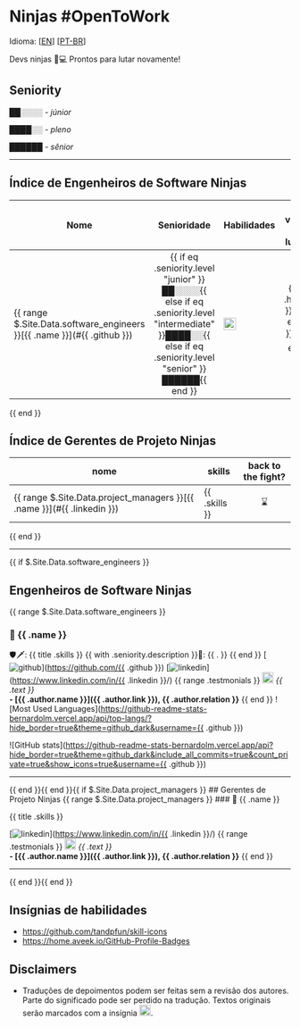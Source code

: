 # Ninjas #OpenToWork

Idioma: [[EN](./README.us-en.md)] [[PT-BR](/README.md)]

Devs ninjas 🥷💻 Prontos para lutar novamente!

## Seniority

██░░░░ - _júnior_

████░░ - _pleno_

██████ - _sênior_

<hr />

## Índice de Engenheiros de Software Ninjas

<!--
Você pode usar nas habilidades:

mobile:
androidstudio
firebase
flutter
java
kotlin
swift
webflow
webpack

web:
angular
aws
bash
bootstrap
c
cmake
coffeescript
cpp
cs
css
deno
django
docker
dotnet
electron
elixir
flask
go
graphql
jquery
js
lua
md
mongodb
mysql
nestjs
nginx
nodejs
php
postgres
prometheus
python
rabbitmq
rails
react
redis
ruby
rust
scala
spring
sqlite
symfony
typescript
vue
wordpress

-->

Nome | Senioridade | Habilidades | De volta à luta?
-- | :--: | -- | :--:
{{ range $.Site.Data.software_engineers }}[{{ .name }}](#{{ .github }}) | {{ if eq .seniority.level "junior" }}██░░░░{{ else if eq .seniority.level "intermediate" }}████░░{{ else if eq .seniority.level "senior" }}██████{{ end }} | <img height="22" src="https://skillicons.dev/icons?theme=dark&i={{ .skill_badges }}" /> | {{ if .hired }}✅{{ else }}⌛{{ end }}
{{ end }}

## Índice de Gerentes de Projeto Ninjas

nome | skills | back to the fight?
--- | --- | :--:
{{ range $.Site.Data.project_managers }}[{{ .name }}](#{{ .linkedin }}) | {{ .skills }} | ⌛
{{ end }}

<hr />
{{ if $.Site.Data.software_engineers }}

## Engenheiros de Software Ninjas

{{ range $.Site.Data.software_engineers }}
### 🥷 {{ .name }} <a id="{{ .github }}"></a>

🛡️🗡️: {{ title .skills }}
{{ with .seniority.description }}📜: {{ . }}
{{ end }}
[![github](https://img.shields.io/badge/GitHub-181717.svg?style=for-the-badge&logo=GitHub&logoColor=white)](https://github.com/{{ .github }})
[![linkedin](https://img.shields.io/badge/LinkedIn-0A66C2.svg?style=for-the-badge&logo=LinkedIn&logoColor=white)](https://www.linkedin.com/in/{{ .linkedin }}/)
{{ range .testmonials }}
<img width="20em" height="20em" src="https://upload.wikimedia.org/wikipedia/commons/0/00/Icon-badge.svg" /> _{{ .text }}_\
**- [{{ .author.name }}]({{ .author.link }}), {{ .author.relation }}**
{{ end }}
![Most Used Languages](https://github-readme-stats-bernardolm.vercel.app/api/top-langs/?hide_border=true&theme=github_dark&username={{ .github }})

![GitHub stats](https://github-readme-stats-bernardolm.vercel.app/api?hide_border=true&theme=github_dark&include_all_commits=true&count_private=true&show_icons=true&username={{ .github }})
<hr />
{{ end }}{{ end }}{{ if $.Site.Data.project_managers }}
## Gerentes de Projeto Ninjas
{{ range $.Site.Data.project_managers }}
### 🥷 {{ .name }} <a id="{{ .linkedin }}"></a>

{{ title .skills }}

[![linkedin](https://img.shields.io/badge/LinkedIn-0A66C2.svg?style=for-the-badge&logo=LinkedIn&logoColor=white)](https://www.linkedin.com/in/{{ .linkedin }}/)
{{ range .testmonials }}
<img width="20em" height="20em" src="https://upload.wikimedia.org/wikipedia/commons/0/00/Icon-badge.svg" /> _{{ .text }}_\
**- [{{ .author.name }}]({{ .author.link }}), {{ .author.relation }}**
{{ end }}<hr />{{ end }}{{ end }}

## Insígnias de habilidades

- <https://github.com/tandpfun/skill-icons>
- <https://home.aveek.io/GitHub-Profile-Badges>

## Disclaimers

- Traduções de depoimentos podem ser feitas sem a revisão dos autores. Parte do significado pode ser perdido na tradução. Textos originais serão marcados com a insígnia <img width="20em" height="20em" src="https://upload.wikimedia.org/wikipedia/commons/0/00/Icon-badge.svg" />.
